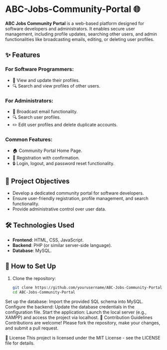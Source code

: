 # ABC-Jobs-Community-Portal 🌐
**ABC Jobs Community Portal** is a web-based platform designed for software developers and administrators. It enables secure user management, including profile updates, searching other users, and admin functionalities like broadcasting emails, editing, or deleting user profiles.

## ✨ Features
### For Software Programmers:
- 👤 View and update their profiles.
- 🔍 Search and view profiles of other users.

### For Administrators:
- 📨 Broadcast email functionality.
- 🔍 Search user profiles.
- ✏️ Edit user profiles and delete duplicate accounts.

### Common Features:
- 🏠 Community Portal Home Page.
- 📝 Registration with confirmation.
- 🔒 Login, logout, and password reset functionality.

## 🎯 Project Objectives
- Develop a dedicated community portal for software developers.
- Ensure user-friendly registration, profile management, and search functionality.
- Provide administrative control over user data.

## 🛠 Technologies Used
- **Frontend**: HTML, CSS, JavaScript.
- **Backend**: PHP (or similar server-side language).
- **Database**: MySQL.

## 🚀 How to Set Up
1. Clone the repository:
   ```bash
   git clone https://github.com/yourusername/ABC-Jobs-Community-Portal.git
   cd ABC-Jobs-Community-Portal
Set up the database:
Import the provided SQL schema into MySQL.
Configure the backend:
Update the database credentials in the configuration file.
Start the application:
Launch the local server (e.g., XAMPP) and access the project via localhost.
🤝 Contribution Guidelines
Contributions are welcome! Please fork the repository, make your changes, and submit a pull request.

📄 License
This project is licensed under the MIT License - see the LICENSE file for details.
